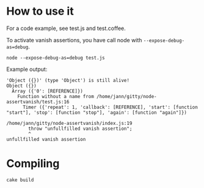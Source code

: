 How to use it
=============
For a code example, see test.js and test.coffee.

To activate vanish assertions, you have call node with `--expose-debug-as=debug`.

    node --expose-debug-as=debug test.js

Example output:

    'Object ({})' (type 'Object') is still alive!
    Object ({})
      Array ({'0': [REFERENCE]})
        Function without a name from /home/jann/gitty/node-assertvanish/test.js:16
          Timer ({'repeat': 1, 'callback': [REFERENCE], 'start': [function "start"], 'stop': [function "stop"], 'again': [function "again"]})

    /home/jann/gitty/node-assertvanish/index.js:19
            throw "unfullfilled vanish assertion";
            ^
    unfullfilled vanish assertion

Compiling
=========

    cake build
